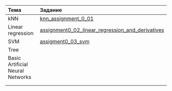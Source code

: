 |Тема|Задание|
|:----|:-------|
|kNN|[knn_assignment_0_01](https://github.com/Renata-2001/ml-mipt-course/tree/main/Basic/assignment01_knn)|
|Linear regression|[assignment0_02_linear_regression_and_derivatives](https://github.com/Renata-2001/ml-mipt-course/tree/main/Basic/assignment0_02_linear_regression_and_derivatives)|
|SVM|[assigment0_03_svm](https://github.com/Renata-2001/ml-mipt-course/tree/main/Basic/assignment0_03_svm)|
|Tree||
|Basic Artificial Neural Networks||
|||
|||
